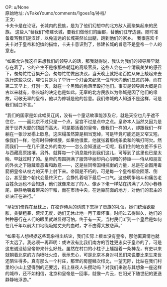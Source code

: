 
OP: u/None  
原始地址: /r/FakeYoumo/comments/1goes1q/补档/  
正文:  
卡夫卡是在论证，长城内的民族，是为了他们幻想中的北方敌人而聚集起来的民族。
这些人“替我们”修建长城，要我们做他们的幽都，替他们驻守边疆。随时准备着骂我们是汉奸，以免遥远的长城突然长出腿，跑到他们的家乡。
我很喜欢卡夫卡对于皇帝和妃嫔的描绘，卡夫卡意识到了，修建长城的旨意不是皇帝一个人的意志。

“如果允许我这样来想我们的领导人的话，那我就得说，我认为我们的领导层早就存在着了，它的产生不是像那些朝廷的高级官员，这些人会在一个清晨美梦的感召下，匆匆忙忙召集开会，匆匆忙忙做出决议，当天晚上就把老百姓从床上敲起来去执行这些决议，哪怕只是为了举行一个灯会来纪念一位昨天向他们显灵的神，而在第二天早上，灯刚一灭，就在一个黑暗的角落里殴打他们。事实是领导层大概是自古以来就有，修长城的决定也是如此。无辜的北方民族以为修城是因了他们的缘故，可敬无辜的皇帝，他以为修城是他的旨意。我们修城的人知道不是这样，可是我们缄口不言。”  

“我们的国家是如此幅员辽阔，没有一个童话故事能涉及它，就是天空也几乎遮不住它，——而北京不过只是一个点，皇宫不过是点中之点。皇帝本人当然又因为是居于世界大厦的顶层而高大。可是那活着的皇帝，像我们一样的人，却跟我们一样躺在一张沙发榻上歇息，这床榻虽然算是相当宽绰，可是毕竟可能还是又窄又短。像我们一样，他有时伸伸懒腰，如果他很累，他就张着那线条柔和的嘴打呵欠。然而我们——在几千里之外的南方——怎么会知道这一切呢，我们住的地方差不多已与西藏高原接壤。另外，就算每一个消息能传到我们这儿，可等到了这里也已是太晚、早就过时了的。皇帝的周围拥满了服饰华丽却内心阴暗的侍臣——侍从和朋友的外衣之下隐藏着恶毒和敌意——，这是些同帝国相抗衡的力量，总是在企图用毒箭把皇帝从权力的天平上射下来。帝国是不朽的，可是每一个皇帝都会陨落、倒台，甚至整个朝代会最终灭亡，会挣扎着咽下最后一口气。这些明争暗斗和痛苦老百姓永远也不会知道，他们就像来迟了的人、像乡下佬一样站在挤满了人的小巷巷尾，静静地嚼着带来的干粮，而在市场中央，在远靠前面的地方，对他们的君主的处决正在进行。”

 “皇妃们倚靠在丝枕上，在狡诈侍从的诱惑下忘掉了贵族的礼仪，她们统治欲膨胀，贪婪粗暴，荒淫无度，她们无休止地一再干着坏事。时间过去得越久，她们的种种恶行在人们的眼里就越显得可怕。终于有一天，当村民们听到一个皇后是如何在几千年以前大口地吮吸她丈夫的血时，才不由得大放悲声。”

“如果有人想根据这些现象得出结论，我们实际上根本没有皇帝，那他离真情也就不太远了。我必须一再声明：或许没有比我们南方的百姓更忠实于皇帝的了，可是这忠诚没给皇帝带来什么好处。虽然在村口的小柱子上蟠踞着一条神龙，有史以来就朝着北京的方向喷吐火焰，表示忠心，可是北京本身对村民们来说要比来生来世还陌生得多。真有那么一个村庄，那里的房屋鳞次栉比，一望无际，比站在我们村里的小山上望得到的还要远，街上昼夜人头攒动吗？对我们来说与其想象一座这样的城市，还不如相信，北京和皇帝是一回事，就像一片云，在阳光下随世纪的更迭静静地浮游。”
